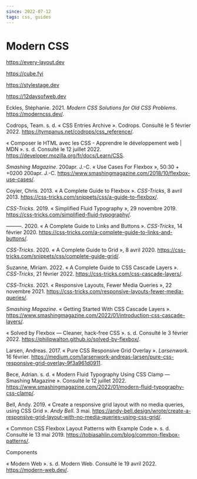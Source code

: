 ```yaml
---
since: 2022-07-12
tags: css, guides
---
```


# Modern CSS

https://every-layout.dev

https://cube.fyi

https://stylestage.dev

https://12daysofweb.dev

Eckles, Stéphanie. 2021. *Modern CSS Solutions for Old CSS Problems*. https://moderncss.dev/.

Codrops, Team. s. d. « CSS Entries Archive ». Codrops. Consulté le 5 février 2022. https://tympanus.net/codrops/css_reference/.

« Composer le HTML avec les CSS - Apprendre le développement web | MDN ». s. d. Consulté le 12 juillet 2022. https://developer.mozilla.org/fr/docs/Learn/CSS.

*Smashing Magazine*. 200apr. J.-C. « Use Cases For Flexbox », 50:30 + +0200 200apr. J.-C. https://www.smashingmagazine.com/2018/10/flexbox-use-cases/.

Coyier, Chris. 2013. « A Complete Guide to Flexbox ». *CSS-Tricks*, 8 avril 2013. https://css-tricks.com/snippets/css/a-guide-to-flexbox/.

*CSS-Tricks*. 2019. « Simplified Fluid Typography », 29 novembre 2019. https://css-tricks.com/simplified-fluid-typography/.

———. 2020. « A Complete Guide to Links and Buttons ». *CSS-Tricks*, 14 février 2020. https://css-tricks.com/a-complete-guide-to-links-and-buttons/.

*CSS-Tricks*. 2020. « A Complete Guide to Grid », 8 avril 2020. https://css-tricks.com/snippets/css/complete-guide-grid/.

Suzanne, Miriam. 2022. « A Complete Guide to CSS Cascade Layers ». *CSS-Tricks*, 21 février 2022. https://css-tricks.com/css-cascade-layers/.

*CSS-Tricks*. 2021. « Responsive Layouts, Fewer Media Queries », 22 novembre 2021. https://css-tricks.com/responsive-layouts-fewer-media-queries/.

*Smashing Magazine*. « Getting Started With CSS Cascade Layers ». https://www.smashingmagazine.com/2022/01/introduction-css-cascade-layers/.

« Solved by Flexbox — Cleaner, hack-free CSS ». s. d. Consulté le 3 février 2022. https://philipwalton.github.io/solved-by-flexbox/.

Larsen, Andreas. 2017. « Pure CSS Responsive Grid Overlay ». *Larsenwork*. 16 février. https://medium.com/larsenwork-andreas-larsen/pure-css-responsive-grid-overlay-9f3a961d0911.

Bece, Adrian. s. d. « Modern Fluid Typography Using CSS Clamp — Smashing Magazine ». Consulté le 12 juillet 2022. https://www.smashingmagazine.com/2022/01/modern-fluid-typography-css-clamp/.

Bell, Andy. 2019. « Create a responsive grid layout with no media queries, using CSS Grid ». *Andy Bell*. 3 mai. https://andy-bell.design/wrote/create-a-responsive-grid-layout-with-no-media-queries-using-css-grid/.



« Common CSS Flexbox Layout Patterns with Example Code ». s. d. Consulté le 13 mai 2019. https://tobiasahlin.com/blog/common-flexbox-patterns/.

Components

« Modern Web ». s. d. Modern Web. Consulté le 19 avril 2022. https://modern-web.dev/.